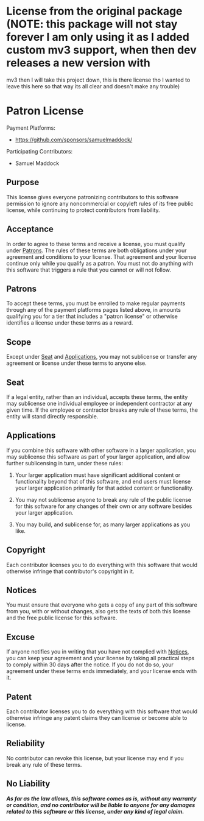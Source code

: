 # License from the original package (NOTE: this package will not stay forever I am only using it as I added custom mv3 support, when then dev releases a new version with 
mv3 then I will take this project down, this is there license tho I wanted to leave this here so that way its all clear and doesn't make any trouble)

# Patron License

Payment Platforms:

- <https://github.com/sponsors/samuelmaddock/>

Participating Contributors:

- Samuel Maddock

## Purpose

This license gives everyone patronizing contributors to this software permission to ignore any noncommercial or copyleft rules of its free public license, while continuing to protect contributors from liability.

## Acceptance

In order to agree to these terms and receive a license, you must qualify under [Patrons](#patrons).  The rules of these terms are both obligations under your agreement and conditions to your license.  That agreement and your license continue only while you qualify as a patron.  You must not do anything with this software that triggers a rule that you cannot or will not follow.

## Patrons

To accept these terms, you must be enrolled to make regular payments through any of the payment platforms pages listed above, in amounts qualifying you for a tier that includes a "patron license" or otherwise identifies a license under these terms as a reward.

## Scope

Except under [Seat](#seat) and [Applications](#applications), you may not sublicense or transfer any agreement or license under these terms to anyone else.

## Seat

If a legal entity, rather than an individual, accepts these terms, the entity may sublicense one individual employee or independent contractor at any given time.  If the employee or contractor breaks any rule of these terms, the entity will stand directly responsible.

## Applications

If you combine this software with other software in a larger application, you may sublicense this software as part of your larger application, and allow further sublicensing in turn, under these rules:

1.  Your larger application must have significant additional content or functionality beyond that of this software, and end users must license your larger application primarily for that added content or functionality.

2.  You may not sublicense anyone to break any rule of the public license for this software for any changes of their own or any software besides your larger application.

3.  You may build, and sublicense for, as many larger applications as you like.

## Copyright

Each contributor licenses you to do everything with this software that would otherwise infringe that contributor's copyright in it.

## Notices

You must ensure that everyone who gets a copy of any part of this software from you, with or without changes, also gets the texts of both this license and the free public license for this software.

## Excuse

If anyone notifies you in writing that you have not complied with [Notices](#notices), you can keep your agreement and your license by taking all practical steps to comply within 30 days after the notice.  If you do not do so, your agreement under these terms ends immediately, and your license ends with it.

## Patent

Each contributor licenses you to do everything with this software that would otherwise infringe any patent claims they can license or become able to license.

## Reliability

No contributor can revoke this license, but your license may end if you break any rule of these terms.

## No Liability

***As far as the law allows, this software comes as is, without any warranty or condition, and no contributor will be liable to anyone for any damages related to this software or this license, under any kind of legal claim.***
